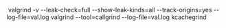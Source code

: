‌
valgrind -v --leak-check=full --show-leak-kinds=all --track-origins=yes --log-file=val.log valgrind --tool=callgrind --log-file=val.log kcachegrind


<!--stackedit_data:
eyJoaXN0b3J5IjpbMzg3MTI3NzE3XX0=
-->